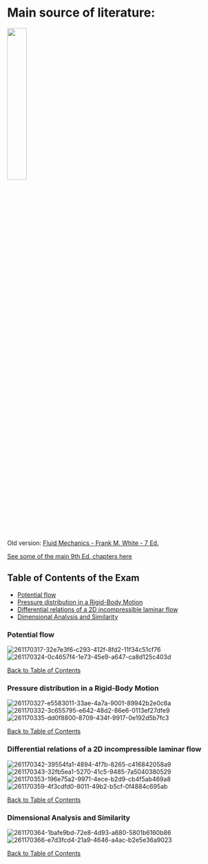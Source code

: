 
# Main source of literature: 

<p align="left">
<img src="https://github.com/GBlanch/Multivar.-calculus-on-AFM/assets/136500426/cf79c5c1-9de7-4693-85d1-f8eeaa4b5e6e" width="30%" height="30%">

Old version:
[Fluid Mechanics - Frank M. White - 7 Ed.](https://iem.ca/pdf/resources/Fluid%20Mechanics,%207th%20Ed.%20(Mcgraw-Hill%20Series%20in%20Mechanical%20Engineering).pdf)

[See some of the main 9th Ed. chapters here](https://github.com/GBlanch/Multivar.-calculus-on-AFM/tree/main/A.%20Book)

## Table of Contents of the Exam

+ [Potential flow](#potential-flow)
+ [Pressure distribution in a Rigid-Body Motion](#pressure-distribution-in-a-rigid-body-motion)
+ [Differential relations of a 2D incompressible laminar flow](#differential-relations-of-a-2D-incompressible-laminar-flow)
+ [Dimensional Analysis and Similarity](#dimensional-analysis-and-similarity)



### Potential flow

![261170317-32e7e3f6-c293-412f-8fd2-11f34c51cf76](https://github.com/GBlanch/Multivar.-calculus-on-AFM/assets/136500426/8daee5bf-4f61-40c8-b29f-e284a888987f)
![261170324-0c4657f4-1e73-45e9-a647-ca8d125c403d](https://github.com/GBlanch/Multivar.-calculus-on-AFM/assets/136500426/d1fa9978-d4dd-4e5c-9812-165bf0393089)

[Back to Table of Contents](#table-of-contents-of-the-exam)



### Pressure distribution in a Rigid-Body Motion

![261170327-e5583011-33ae-4a7a-9001-89942b2e0c6a](https://github.com/GBlanch/Multivar.-calculus-on-AFM/assets/136500426/db24b634-2287-4a13-863d-6bc6c1f0aa59)
![261170332-3c655795-e642-48d2-86e6-0113ef27dfe9](https://github.com/GBlanch/Multivar.-calculus-on-AFM/assets/136500426/1999b7ec-9fd8-485f-969a-26604f300a77)
![261170335-dd0f8800-8709-434f-9917-0e192d5b7fc3](https://github.com/GBlanch/Multivar.-calculus-on-AFM/assets/136500426/69234d1f-23bb-4bee-875f-4d265401d087)

[Back to Table of Contents](#table-of-contents-of-the-exam)



### Differential relations of a 2D incompressible laminar flow

![261170342-39554fa1-4894-4f7b-8265-c416842058a9](https://github.com/GBlanch/Multivar.-calculus-on-AFM/assets/136500426/74ff6b5a-0671-48af-ac63-2502a8591038)
![261170343-32fb5ea1-5270-41c5-9485-7a5040380529](https://github.com/GBlanch/Multivar.-calculus-on-AFM/assets/136500426/5f3f90a5-c9ad-4582-ba0b-51c93b01fcc1)
![261170353-196e75a2-9971-4ece-b2d9-cb4f5ab469a8](https://github.com/GBlanch/Multivar.-calculus-on-AFM/assets/136500426/90093bb9-25ae-4cca-ad71-52eafa5d0c0c)
![261170359-4f3cdfd0-8011-49b2-b5cf-0f4884c695ab](https://github.com/GBlanch/Multivar.-calculus-on-AFM/assets/136500426/6ba42f0a-a757-4cfc-afd0-8fd8f697acf1)

[Back to Table of Contents](#table-of-contents-of-the-exam)


### Dimensional Analysis and Similarity

![261170364-1bafe9bd-72e8-4d93-a680-5801b6160b86](https://github.com/GBlanch/Multivar.-calculus-on-AFM/assets/136500426/718633fb-9431-4811-9a80-66fd30245ea2)
![261170366-e7d3fcd4-21a9-4646-a4ac-b2e5e36a9023](https://github.com/GBlanch/Multivar.-calculus-on-AFM/assets/136500426/8b118b79-737d-4394-b9de-f1c8f31d50f2)

[Back to Table of Contents](#table-of-contents-of-the-exam)
